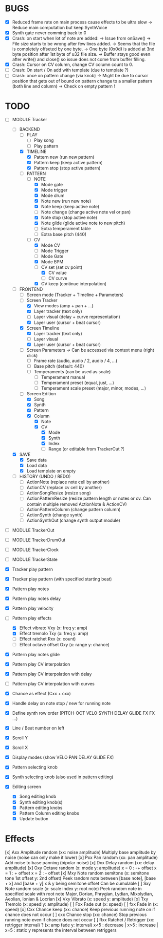 
# BUGS

- [x] Reduced frame rate on main process cause effects to be ultra slow
		-> Reduce main computation but keep SynthVoice
- [x] Synth gate never comming back to 0
- [x] Crash: on start when lot of note are added:
		-> Issue from onSave()
		-> File size starts to be wrong after few lines added.
		-> Seems that the file is completely offseted by one byte.
		-> One byte (0x0d) is added at 3nd byte position after 1st byte of
		   u32 file size.
		-> Buffer stays good even after write() and close() so issue does not
		   come from buffer filling.
- [x] Crash: Cursor on CV column, change CV column count to 0.
- [ ] Crash: On start / On add with template (due to template ?)
- [ ] Crash: once on pattern change (via knob)
	-> Might be due to cursor position that gets out of bound on pattern change
	to a smaller pattern (both line and column)
	-> Check on empty pattern !

# TODO

- [ ] MODULE Tracker
	- [ ] BACKEND
		- [ ] PLAY
			- [ ] Play song
			- [ ] Play pattern
		- [x] TIMELINE
			- [x] Pattern new		(run new pattern)
			- [x] Pattern keep		(keep active pattern)
			- [x] Pattern stop		(stop active pattern)
		- [ ] PATTERN
			- [ ] NOTE
				- [x] Mode gate
				- [x] Mode trigger
				- [x] Mode drum
				- [x] Note new		(run new note)
				- [x] Note keep		(keep active note)
				- [ ] Note change	(change active note vel or pan)
				- [x] Note stop		(stop active note)
				- [x] Note glide	(glide active note to new pitch)
				- [ ] Extra temperament table
				- [ ] Extra base pitch (440)
			- [ ] CV
				- [x] Mode CV
				- [ ] Mode Trigger
				- [ ] Mode Gate
				- [x] Mode BPM
				- [ ] CV set		(set cv point)
					- [x] CV value
					- [ ] CV curve
				- [x] CV keep		(continue interpolation)
	- [ ] FRONTEND
		- [ ] Screen mode (Tracker + Timeline + Parameters)
		- [ ] Screen Tracker
			- [x] View modes (amp + pan + ...)
			- [x] Layer tracker (text only)
			- [ ] Layer visual (delay + curve representation)
			- [x] Layer user (cursor + beat cursor)
		- [x] Screen Timeline
			- [x] Layer tracker (text only)
			- [ ] Layer visual
			- [x] Layer user (cursor + beat cursor)
		- [ ] Screen Parameters -> Can be accessed via context menu (right click)
			- [ ] Frame rate (audio, audio / 2, audio / 4, ...)
			- [ ] Base pitch (default: 440)
			- [ ] Temperaments (can be used as scale)
				- [ ] Temperament manual
				- [ ] Temperament preset (equal, just, ...)
				- [ ] Temperament scale preset (major, minor, modes, ...)
		- [ ] Screen Edition
			- [x] Song
			- [x] Synth
			- [x] Pattern
			- [x] Column
				- [x] Note
				- [x] CV
					- [x] Mode
					- [x] Synth
					- [x] Index
					- [ ] Range (or editable from TrackerOut ?)
	- [x] SAVE
		- [x] Save data
		- [x] Load data
		- [x] Load template on empty
	- [ ] HISTORY (UNDO / REDO)
		- [ ] ActionNote			(replace note cell by another)
		- [ ] ActionCV				(replace cv cell by another)
		- [ ] ActionSongResize		(resize song)
		- [ ] ActionPatternResize	(resize pattern length or notes or cv. Can contain multiple removed ActionNote & ActionCV)
		- [ ] ActionPatternColumn	(change pattern column)
		- [ ] ActionSynth			(change synth)
		- [ ] ActionSynthOut		(change synth output module)
- [ ] MODULE TrackerOut
- [ ] MODULE TrackerDrumOut
- [ ] MODULE TrackerClock
- [ ] MODULE TrackerState



- [x] Tracker play pattern
- [x] Tracker play pattern (with specified starting beat)
- [x] Pattern play notes
- [x] Pattern play notes delay
- [x] Pattern play velocity
- [ ] Pattern play effects
	- [x] Effect vibrato		Vxy (x: freq y: amp)
	- [x] Effect tremolo		Txy (x: freq y: amp)
	- [ ] Effect ratchet		Rxx (x: count)
	- [ ] Effect octave offset	Oxy (x: range y: chance)
- [x] Pattern play notes glide
- [x] Pattern play CV interpolation
- [x] Pattern play CV interpolation with delay
- [ ] Pattern play CV interpolation with curves

- [x] Chance as effect (Cxx + cxx)
- [x] Handle delay on note stop / new for running note
- [x] Define synth row order (PITCH-OCT VELO SYNTH DELAY GLIDE FX FX ...)
- [x] Line / Beat number on left
- [x] Scroll Y
- [x] Scroll X
- [x] Display modes (show VELO PAN DELAY GLIDE FX)
- [x] Pattern selecting knob
- [x] Synth selecting knob (also used in pattern editing)
- [x] Editing screen
	- [x] Song editing knob
	- [x] Synth editing knob(s)
	- [x] Pattern editing knobs
	- [x] Pattern Column editing knobs
	- [x] Update button

# Effects

[x] Axx	Amplitude random		(xx: noise amplitude)
		Multiply base amplitude by noise (noise can only make it lower)
[x] Pxx	Pan random				(xx: pan amplitude)
		Add noise to base panning (bipolar noise)
[x] Dxx Delay random			(xx: delay amplitude)
[x] Oxy	Octave random			(x: mode y: amplitude)
		x = 0 : -+ offset
		x = 1 : + offset
		x = 2 : - offset
[x] Mxy	Note random semitone	(x: semitone tone 1st offset y: 2nd offset)
		Peek random note between [base note], [base + x] and [base + y]
		x & y being semitone offset
		Can be cumulable
[ ] Sxy	Note random scale		(x: scale index y: root note)
		Peek random note in specified scale with root note
		Major, Dorian, Phrygian, Lydian, Mixolydian, Aeolian, Ionian & Locrian
[x] Vxy	Vibrato					(x: speed y: amplitude)
[x] Txy	Tremolo					(x: speed y: amplitude)
[ ] Fxx	Fade out				(x: speed)
[ ] fxx	Fade in					(x: speed)
[x] Cxx	Chance keep				(xx: chance)
		Keep previous running note on if chance does not occur
[ ] cxx	Chance stop				(xx: chance)
		Stop previous running note even if chance does not occur
[ ] Rxx	Ratchet / Retrigger		(xx: retrigger interval) ? (x: amp fade y: interval)
		x<5 : decrease | x>5 : increase | x=5 : static
		y represents the interval between retriggers
